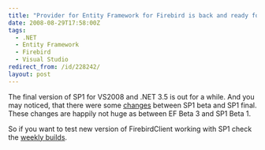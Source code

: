 ```yaml
---
title: "Provider for Entity Framework for Firebird is back and ready for SP1 final"
date: 2008-08-29T17:58:00Z
tags:
  - .NET
  - Entity Framework
  - Firebird
  - Visual Studio
redirect_from: /id/228242/
layout: post
---
```

The final version of SP1 for VS2008 and .NET 3.5 is out for a while. And you may noticed, that there were some [changes][1] between SP1 beta and SP1 final. These changes are happily not huge as between EF Beta 3 and SP1 Beta 1.

So if you want to test new version of FirebirdClient working with SP1 check the [weekly builds][2].

[1]: http://blogs.msdn.com/adonet/archive/2008/08/12/entity-framework-rtm-breaking-changes.aspx
[2]: http://netprovider.cincura.net/
